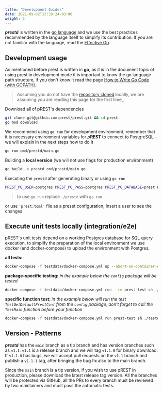 ```yaml
---
title: "Development Guides"
date: 2021-09-02T13:39:24-03:00
weight: 6
---
```


_**prestd**_ is written in the [go language](https://golang.org) and we use the best practices recommended by the language itself to simplify its contribution.
If you are not familiar with the language, read the [Effective Go](https://golang.org/doc/effective_go).

## Development usage

As mentioned before prest is written in **go**, as it is in the document topic of using prest in development mode it is important to know the go language path structure, if you don't know it read the page [How to Write Go Code (with GOPATH)](https://golang.org/doc/gopath_code).

> Assuming you do not have the [repository cloned](https://github.com/prest/prest "git clone git@github.com:prest/prest.git") locally, we are assuming you are reading this page for the first time_

Download all of pREST's dependencies

```sh
git clone git@github.com:prest/prest.git && cd prest
go mod download
```

We recommend using `go run` for development environment, remember that it is necessary environment variables for _p_**REST** to connect to PostgreSQL - we will explain in the next steps how to do it

```sh
go run cmd/prestd/main.go
```

Building a **local version** (we will not use flags for production environment)

```sh
go build -o prestd cmd/prestd/main.go
```

Executing the `prestd` after generating binary or using `go run`

```sh
PREST_PG_USER=postgres PREST_PG_PASS=postgres PREST_PG_DATABASE=prest PREST_PG_PORT=5432 PREST_HTTP_PORT=3010 ./prestd
```

> to use `go run` replace `./prestd` with `go run`

or use `'prest.toml'` file as a preset configuration, insert a user to see the changes

## Execute unit tests locally (integration/e2e)

pREST's unit tests depend on a working Postgres database for SQL query execution, to simplify the preparation of the local environment we use docker (and docker-compose) to upload the environment with Postgres.

**all tests:**

```sh
docker-compose -f testdata/docker-compose.yml up --abort-on-container-exit
```

**package-specific testing:**
_in the example below the `config` package will be tested_

```sh
docker-compose -f testdata/docker-compose.yml run --rm prest-test sh ./testdata/runtest.sh ./config
```

**specific function test:**
_in the example below will run the test `TestGetDefaultPrestConf` from the `config` package, don't forget to call the `TestMain` function before your function_

```sh
docker-compose -f testdata/docker-compose.yml run prest-test sh ./testdata/runtest.sh ./config -run TestMain,TestGetDefaultPrestConf
```

## Version - Patterns

_**prestd**_ has the `main` branch as a tip branch and has version branches such as `v1.1`. `v1.1` is a release branch and we will tag `v1.1.0` for binary download. If `v1.1.0` has bugs, we will accept pull requests on the `v1.1` branch and publish a `v1.1.1` tag, after bringing the bug fix also to the main branch.

Since the `main` branch is a tip version, if you wish to use pREST in production, please download the latest release tag version. All the branches will be protected via GitHub, all the PRs to every branch must be reviewed by two maintainers and must pass the automatic tests.
